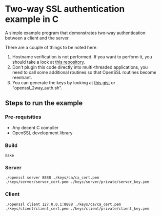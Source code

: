 # Two-way SSL authentication example in C

A simple example program that demonstrates two-way authentication between a client
and the server.

There are a couple of things to be noted here:

1. Hostname verification is not performed. If you want to perform it, you should take a look at [this repository](https://github.com/iSECPartners/ssl-conservatory).
2. Don't plugin this code directly into multi-threaded applications, you need to call some additional routines so that OpenSSL routines become reentrant.
3. You can generate the keys by looking at [this gist](https://gist.github.com/zapstar/4b51d7cfa74c7e709fcdaace19233443) or "openssl_2way_auth.sh".

## Steps to run the example

### Pre-requisities
* Any decent C compiler
* OpenSSL development library

### Build
```
make
```

### Server
```
./openssl server 8888 ./keys/ca/ca_cert.pem ./keys/server/server_cert.pem ./keys/server/private/server_key.pem
```

### Client
```
./openssl client 127.0.0.1:8888 ./keys/ca/ca_cert.pem ./keys/client/client_cert.pem ./keys/client/private/client_key.pem
```
